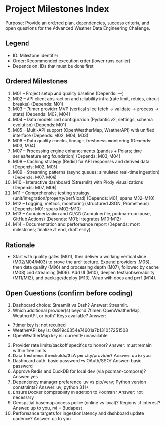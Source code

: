 # Project Milestones Index

Purpose: Provide an ordered plan, dependencies, success criteria, and open questions for the Advanced Weather Data Engineering Challenge.

## Legend
- ID: Milestone identifier
- Order: Recommended execution order (lower runs earlier)
- Depends on: IDs that must be done first

## Ordered Milestones

1. M01 – Project setup and quality baseline (Depends: —)
2. M02 – API client abstraction and reliability infra (rate limit, retries, circuit breaker) (Depends: M01)
3. M03 – 7timer provider MVP (vertical slice fetch → validate → process → stats) (Depends: M02, M04)
4. M04 – Data models and configuration (Pydantic v2, settings, schema evolution) (Depends: M01)
5. M05 – Multi-API support (OpenWeatherMap, WeatherAPI) with unified interface (Depends: M02, M04, M03)
6. M06 – Data quality checks, lineage, freshness monitoring (Depends: M03, M04)
7. M07 – Processing engine enhancements (pandas + Polars; time series/feature eng foundation) (Depends: M03, M04)
8. M08 – Caching strategy (Redis) for API responses and derived data (Depends: M02, M05)
9. M09 – Streaming patterns (async queues; simulated real-time ingestion) (Depends: M07, M08)
10. M10 – Interactive dashboard (Streamlit) with Plotly visualizations (Depends: M07, M06)
11. M11 – Comprehensive testing strategy (unit/integration/property/perf/load) (Depends: M01; spans M02–M10)
12. M12 – Logging, metrics, monitoring (structured JSON, Prometheus) (Depends: M01; spans M02–M10)
13. M13 – Containerization and CI/CD (Containerfile, podman-compose, GitHub Actions) (Depends: M01; integrates M10–M12)
14. M14 – Documentation and performance report (Depends: most milestones; finalize at end, draft early)

## Rationale
- Start with quality gates (M01), then deliver a working vertical slice (M02/M04/M03) to prove the architecture. Expand providers (M05), then data quality (M06) and processing depth (M07), followed by cache (M08) and streaming (M09). Add UI (M10), deepen tests/observability (M11/M12), and package/deploy (M13). Wrap with docs and perf (M14).

## Open Questions (confirm before coding)
1. Dashboard choice: Streamlit vs Dash? Answer: Streamlit.
2. Which additional provider(s) beyond 7timer: OpenWeatherMap, WeatherAPI, or both? Keys available? Answer:
  - 7timer key is: not required
  - WeatherAPI key is: 0e919c6354e74601a7b131057251508
  - OpenWeatherMap key is: currently unavailable
3. Provider rate limits/backoff specifics to honor? Answer: must remain within free limits
4. Data freshness thresholds/SLA per city/provider? Answer: up to you
5. Dashboard auth: basic password vs OAuth/SSO? Answer: basic password
6. Approve Redis and DuckDB for local dev (via podman-compose)? Answer: yes
7. Dependency manager preference: uv vs pip/venv; Python version constraints? Answer: uv, python 3.11+
8. Ensure Docker compatibility in addition to Podman? Answer: not necessary
9. Geospatial basemap access policy (online vs local)? Regions of interest? Answer: up to you, roi = Budapest
10. Performance targets for ingestion latency and dashboard update cadence? Answer: up to you
